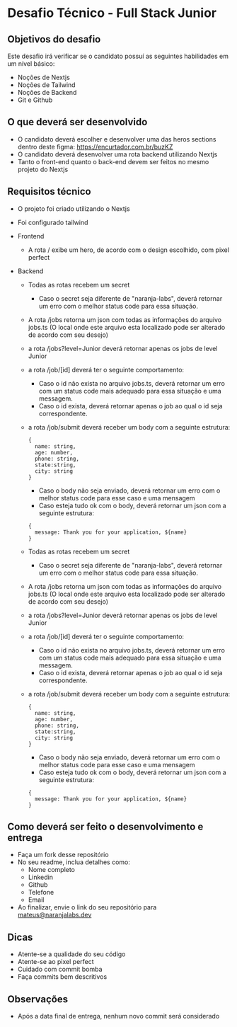 # Desafio Técnico - Full Stack Junior

## Objetivos do desafio

Este desafio irá verificar se o candidato possuí as seguintes habilidades em um nível básico:

- Noções de Nextjs
- Noções de Tailwind
- Noções de Backend
- Git e Github

## O que deverá ser desenvolvido

- O candidato deverá escolher e desenvolver uma das heros sections dentro deste figma: https://encurtador.com.br/buzKZ
- O candidato deverá desenvolver uma rota backend utilizando Nextjs
- Tanto o front-end quanto o back-end devem ser feitos no mesmo projeto do Nextjs

## Requisitos técnico

- O projeto foi criado utilizando o Nextjs
- Foi configurado tailwind
- Frontend
  - A rota / exibe um hero, de acordo com o design escolhido, com pixel perfect
- Backend

  - Todas as rotas recebem um secret
    - Caso o secret seja diferente de "naranja-labs", deverá retornar um erro com o melhor status code para essa situação.
  - A rota /jobs retorna um json com todas as informações do arquivo jobs.ts (O local onde este arquivo esta localizado pode ser alterado de acordo com seu desejo)
  - a rota /jobs?level=Junior deverá retornar apenas os jobs de level Junior
  - a rota /job/[id] deverá ter o seguinte comportamento:
    - Caso o id não exista no arquivo jobs.ts, deverá retornar um erro com um status code mais adequado para essa situação e uma messagem.
    - Caso o id exista, deverá retornar apenas o job ao qual o id seja correspondente.
  - a rota /job/submit deverá receber um body com a seguinte estrutura:

    ```
    {
      name: string,
      age: number,
      phone: string,
      state:string,
      city: string
    }
    ```

    - Caso o body não seja enviado, deverá retornar um erro com o melhor status code para esse caso e uma mensagem
    - Caso esteja tudo ok com o body, deverá retornar um json com a seguinte estrutura:

    ```
    {
      message: Thank you for your application, ${name}
    }
    ```

  - Todas as rotas recebem um secret
    - Caso o secret seja diferente de "naranja-labs", deverá retornar um erro com o melhor status code para essa situação.
  - A rota /jobs retorna um json com todas as informações do arquivo jobs.ts (O local onde este arquivo esta localizado pode ser alterado de acordo com seu desejo)
  - a rota /jobs?level=Junior deverá retornar apenas os jobs de level Junior
  - a rota /job/[id] deverá ter o seguinte comportamento:
    - Caso o id não exista no arquivo jobs.ts, deverá retornar um erro com um status code mais adequado para essa situação e uma messagem.
    - Caso o id exista, deverá retornar apenas o job ao qual o id seja correspondente.
  - a rota /job/submit deverá receber um body com a seguinte estrutura:

    ```
    {
      name: string,
      age: number,
      phone: string,
      state:string,
      city: string
    }
    ```

    - Caso o body não seja enviado, deverá retornar um erro com o melhor status code para esse caso e uma mensagem
    - Caso esteja tudo ok com o body, deverá retornar um json com a seguinte estrutura:

    ```
    {
      message: Thank you for your application, ${name}
    }
    ```

## Como deverá ser feito o desenvolvimento e entrega

- Faça um fork desse repositório
- No seu readme, inclua detalhes como:
  - Nome completo
  - Linkedin
  - Github
  - Telefone
  - Email
- Ao finalizar, envie o link do seu repositório para mateus@naranjalabs.dev

## Dicas

- Atente-se a qualidade do seu código
- Atente-se ao pixel perfect
- Cuidado com commit bomba
- Faça commits bem descritivos

## Observações

- Após a data final de entrega, nenhum novo commit será considerado

